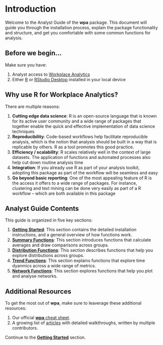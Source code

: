 # Introduction

Welcome to the Analyst Guide of the **wpa** package. This document will guide you through the installation process, explain the package functionality and structure, and get you comfortable with some common functions for analysis.

## Before we begin...

Make sure you have:
1.  Analyst access to [Workplace Analytics](https://www.microsoft.com/en-us/microsoft-365/business/workplace-analytics)
2.  Either [R](https://www.r-project.org/) or [RStudio Desktop](https://rstudio.com/products/rstudio/download/#download) installed in your local device

## Why use R for Workplace Analytics?

There are multiple reasons:

1. **Cutting edge data science**: R is an open-source language that is known for its active user community and a wide range of packages that together enable the quick and effective implementation of data science techniques
2. **Reproducibility**: Code-based workflows help facilitate reproducible analysis, which is the notion that analysis should be built in a way that is replicable by others. R as a tool promotes this good practice. 
3. **Efficiency / scalability**: R scales relatively well in the context of large datasets. The application of functions and automated processes also help cut down routine analysis time 
4. **Integration**: If you already use R as part of your analysis toolkit, adopting this package as part of the workflow will be seamless and easy
5. **Go beyond basic reporting**: One of the most appealing feature of R is the access it offers to a wide range of packages. For instance, clustering and text mining can be done very easily as part of a R workflow – which are both available in this package

## Analyst Guide Contents

This guide is organized in five key sections:

1. [**Getting Started**](analyst_guide_getting_started.html): This section contains the detailed installation instructions, and a general overview of how functions work. 
2. [**Summary Functions**](analyst_guide_summary.html): This section introduces functions that calculate averages and draw comparisons across groups.
3. [**Distribution Functions**](analyst_guide_distribution.html): This section describes functions that help you explore distributions across groups.
4. [**Trend Functions**](analyst_guide_trend.html): This section explains functions that explore time dyanmics across a wide range of metrics.
5. [**Network Functions**](analyst_guide_network.html): This section explores functions that help you plot and analyse networks.

## Additional Resources

To get the most out of **wpa**, make sure to leaverage these additional resources: 

1. Our official [**wpa** cheat sheet](https://github.com/microsoft/wpa/blob/main/man/figures/wpa%20cheatsheet_20201116.pdf).
2. A growing list of [articles](https://microsoft.github.io/wpa/articles/) with detailed walkthroughs, written by multiple contributors. 


Continue to the [**Getting Started**](analyst_guide_getting_started.html) section.

